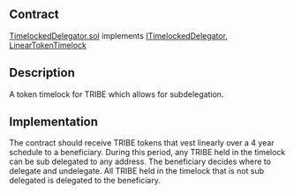 ## Contract
[TimelockedDelegator.sol](https://github.com/fei-protocol/fei-protocol-core/blob/master/contracts/dao/TimelockedDelegator.sol)
implements [ITimelockedDelegator](https://github.com/fei-protocol/fei-protocol-core/wiki/ITimelockedDelegator), [LinearTokenTimelock](https://github.com/fei-protocol/fei-protocol-core/wiki/LinearTokenTimelock)

## Description
A token timelock for TRIBE which allows for subdelegation.

## Implementation
The contract should receive TRIBE tokens that vest linearly over a 4 year schedule to a beneficiary.
During this period, any TRIBE held in the timelock can be sub delegated to any address. The beneficiary decides where to delegate and undelegate. All TRIBE held in the timelock that is not sub delegated is delegated to the beneficiary.
